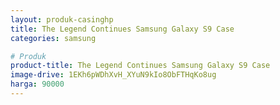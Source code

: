 ```yaml
---
layout: produk-casinghp
title: The Legend Continues Samsung Galaxy S9 Case
categories: samsung

# Produk
product-title: The Legend Continues Samsung Galaxy S9 Case
image-drive: 1EKh6pWDhXvH_XYuN9kIo8ObFTHqKo8ug
harga: 90000
---
```

